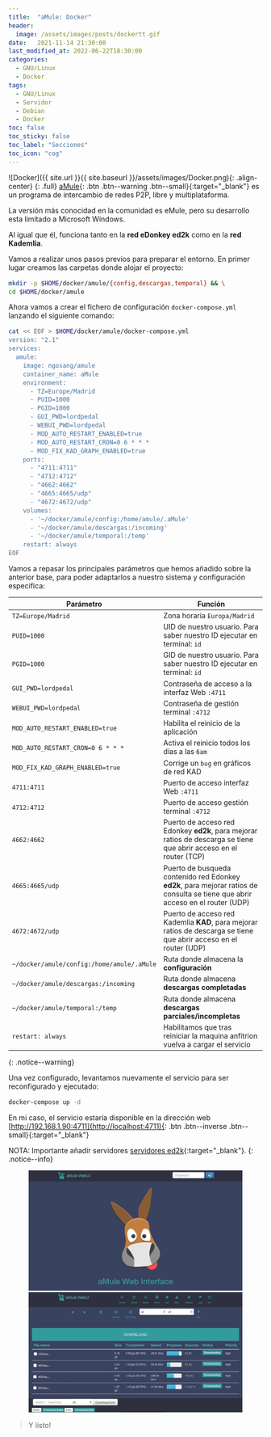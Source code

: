 ```yaml
---
title:  "aMule: Docker"
header:
  image: /assets/images/posts/dockertt.gif
date:   2021-11-14 21:30:00
last_modified_at: 2022-06-22T18:30:00
categories:
  - GNU/Linux
  - Docker
tags:
  - GNU/Linux
  - Servidor
  - Debian
  - Docker
toc: false
toc_sticky: false
toc_label: "Secciones"
toc_icon: "cog"
---
```


![Docker]({{ site.url }}{{ site.baseurl }}/assets/images/Docker.png){: .align-center}
{: .full}
[aMule](https://amule.org/){: .btn .btn--warning .btn--small}{:target="_blank"} es un programa de intercambio de redes P2P, libre y multiplataforma.

La versión más conocidad en la comunidad es eMule, pero su desarrollo esta limitado a Microsoft Windows.

Al igual que él, funciona tanto en la **red eDonkey ed2k** como en la **red Kademlia**.

Vamos a realizar unos pasos previos para preparar el entorno. En primer lugar creamos las carpetas donde alojar el proyecto:

```bash
mkdir -p $HOME/docker/amule/{config,descargas,temporal} && \
cd $HOME/docker/amule
```

Ahora vamos a crear el fichero de configuración `docker-compose.yml` lanzando el siguiente comando:

```bash
cat << EOF > $HOME/docker/amule/docker-compose.yml
version: "2.1"
services:
  amule:
    image: ngosang/amule
    container_name: aMule
    environment:
      - TZ=Europe/Madrid
      - PUID=1000
      - PGID=1000
      - GUI_PWD=lordpedal
      - WEBUI_PWD=lordpedal
      - MOD_AUTO_RESTART_ENABLED=true
      - MOD_AUTO_RESTART_CRON=0 6 * * *
      - MOD_FIX_KAD_GRAPH_ENABLED=true
    ports:
      - "4711:4711"
      - "4712:4712"
      - "4662:4662"
      - "4665:4665/udp"
      - "4672:4672/udp"
    volumes:
      - '~/docker/amule/config:/home/amule/.aMule'
      - '~/docker/amule/descargas:/incoming'
      - '~/docker/amule/temporal:/temp'
    restart: always
EOF
```

Vamos a repasar los principales parámetros que hemos añadido sobre la anterior base, para poder adaptarlos a nuestro sistema y configuración especifica:

| Parámetro | Función |
| ------ | ------ |
| `TZ=Europe/Madrid` | Zona horaria `Europa/Madrid` |
| `PUID=1000` | UID de nuestro usuario. Para saber nuestro ID ejecutar en terminal: `id` |
| `PGID=1000` | GID de nuestro usuario. Para saber nuestro ID ejecutar en terminal: `id` |
| `GUI_PWD=lordpedal` | Contraseña de acceso a la interfaz Web `:4711` |
| `WEBUI_PWD=lordpedal` | Contraseña de gestión terminal `:4712` |
| `MOD_AUTO_RESTART_ENABLED=true` | Habilita el reinicio de la aplicación |
| `MOD_AUTO_RESTART_CRON=0 6 * * *` | Activa el reinicio todos los días a las `6am` |
| `MOD_FIX_KAD_GRAPH_ENABLED=true` | Corrige un `bug` en gráficos de red KAD |
| `4711:4711` | Puerto de acceso interfaz Web `:4711` |
| `4712:4712` | Puerto de acceso gestión terminal `:4712` |
| `4662:4662` | Puerto de acceso red Edonkey **ed2k**, para mejorar ratios de descarga se tiene que abrir acceso en el router (TCP) |
| `4665:4665/udp` | Puerto de busqueda contenido red Edonkey **ed2k**, para mejorar ratios de consulta se tiene que abrir acceso en el router (UDP) |
| `4672:4672/udp` | Puerto de acceso red Kademlia **KAD**, para mejorar ratios de descarga se tiene que abrir acceso en el router (UDP) |
| `~/docker/amule/config:/home/amule/.aMule` | Ruta donde almacena la **configuración** |
| `~/docker/amule/descargas:/incoming` | Ruta donde almacena **descargas completadas** |
| `~/docker/amule/temporal:/temp` | Ruta donde almacena **descargas parciales/incompletas** |
| `restart: always` | Habilitamos que tras reiniciar la maquina anfitrion vuelva a cargar el servicio |
{: .notice--warning}

Una vez configurado, levantamos nuevamente el servicio para ser reconfigurado y ejecutado:

```bash
docker-compose up -d
```

En mi caso, el servicio estaría disponible en la dirección web [http://192.168.1.90:4711](http://localhost:4711){: .btn .btn--inverse .btn--small}{:target="_blank"}

NOTA: Importante añadir servidores [servidores ed2k](https://www.emule-security.org/serverlist/){:target="_blank"}.
{: .notice--info}

<figure class="half">
    <a href="/assets/images/posts/amule01.jpg"><img src="/assets/images/posts/amule01.jpg"></a>
    <a href="/assets/images/posts/amule02.jpg"><img src="/assets/images/posts/amule02.jpg"></a>
</figure>

> Y listo!

